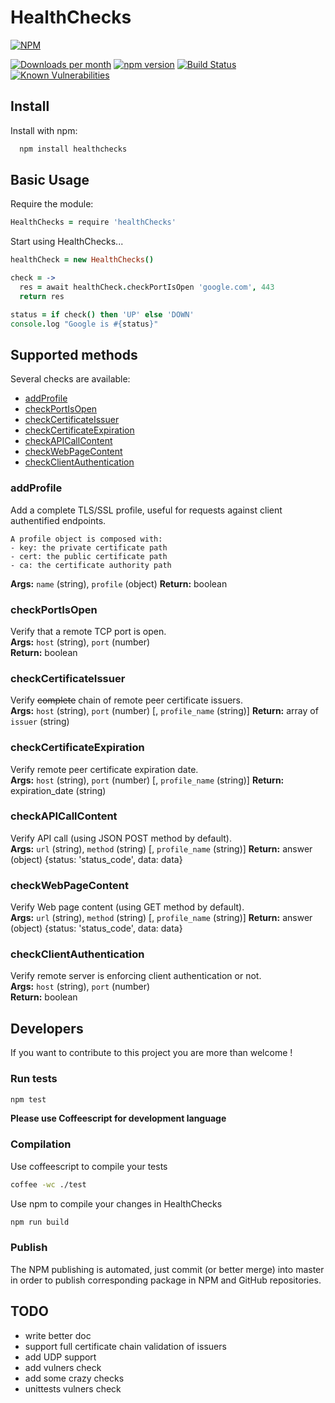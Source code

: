 # HealthChecks

[![NPM](https://nodei.co/npm/healthchecks.png?compact=true)](https://nodei.co/npm/healthchecks/)

[![Downloads per month](https://img.shields.io/npm/dm/healthchecks.svg?maxAge=2592000)](https://www.npmjs.org/package/healthchecks)
[![npm version](https://img.shields.io/npm/v/healthchecks.svg)](https://www.npmjs.org/package/healthchecks)
[![Build Status](https://travis-ci.org/x42en/healthchecks.svg?branch=master)](https://travis-ci.org/x42en/healthchecks)
[![Known Vulnerabilities](https://snyk.io/test/github/x42en/healthchecks/badge.svg)](https://snyk.io/test/github/x42en/healthchecks)



## Install

Install with npm:
  ```bash
    npm install healthchecks
  ```
  
## Basic Usage

Require the module:
  ```coffeescript
  HealthChecks = require 'healthChecks'
  ```

Start using HealthChecks...
  ```coffeescript
  healthCheck = new HealthChecks()
  
  check = ->
    res = await healthCheck.checkPortIsOpen 'google.com', 443
    return res
  
  status = if check() then 'UP' else 'DOWN'
  console.log "Google is #{status}"
  ```

## Supported methods

Several checks are available:  
* [addProfile](https://github.com/x42en/healthChecks#addprofile)
* [checkPortIsOpen](https://github.com/x42en/healthChecks#checkPortIsOpen)
* [checkCertificateIssuer](https://github.com/x42en/healthChecks#checkCertificateIssuer)
* [checkCertificateExpiration](https://github.com/x42en/healthChecks#checkCertificateExpiration)
* [checkAPICallContent](https://github.com/x42en/healthChecks#checkAPICallContent)
* [checkWebPageContent](https://github.com/x42en/healthChecks#checkWebPageContent)
* [checkClientAuthentication](https://github.com/x42en/healthChecks#checkClientAuthentication)

### addProfile
Add a complete TLS/SSL profile, useful for requests against client authentified endpoints.  
```
A profile object is composed with:  
- key: the private certificate path
- cert: the public certificate path
- ca: the certificate authority path  
```

**Args:** `name` (string), `profile` (object) 
**Return:** boolean

### checkPortIsOpen
Verify that a remote TCP port is open.  
**Args:** `host` (string), `port` (number)  
**Return:** boolean

### checkCertificateIssuer
Verify ~~complete~~ chain of remote peer certificate issuers.  
**Args:** `host` (string), `port` (number) [, `profile_name` (string)] 
**Return:** array of `issuer` (string)

### checkCertificateExpiration
Verify remote peer certificate expiration date.  
**Args:** `host` (string), `port` (number) [, `profile_name` (string)] 
**Return:** expiration_date (string)

### checkAPICallContent
Verify API call (using JSON POST method by default).  
**Args:** `url` (string), `method` (string) [, `profile_name` (string)] 
**Return:** answer (object) {status: 'status_code', data: data}

### checkWebPageContent
Verify Web page content (using GET method by default).  
**Args:** `url` (string), `method` (string) [, `profile_name` (string)] 
**Return:** answer (object) {status: 'status_code', data: data}

### checkClientAuthentication
Verify remote server is enforcing client authentication or not.  
**Args:** `host` (string), `port` (number)  
**Return:** boolean

## Developers

If you want to contribute to this project you are more than welcome !  

### Run tests
```bash
npm test
```

**Please use Coffeescript for development language**  

### Compilation

Use coffeescript to compile your tests
```bash
coffee -wc ./test
```

Use npm to compile your changes in HealthChecks
```bash
npm run build
```

### Publish

The NPM publishing is automated, just commit (or better merge) into master in order to publish corresponding package in NPM and GitHub repositories.

## TODO
* write better doc
* support full certificate chain validation of issuers
* add UDP support
* add vulners check
* add some crazy checks
* unittests vulners check